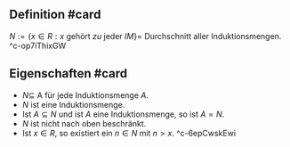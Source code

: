 ## Definition #card 
$N :=\{x \in R : x$ gehört $z u$ jeder $I M\}=$ Durchschnitt aller Induktionsmengen.
^c-op7iThixGW

## Eigenschaften #card 
- $N \subseteq$ A für jede Induktionsmenge $A$.
- $N$ ist eine Induktionsmenge.
- Ist $A \subseteq N$ und ist $A$ eine Induktionsmenge, so ist $A= N$.
- $N$ ist nicht nach oben beschränkt.
- Ist $x \in R$, so existiert ein $n \in N$ mit $n>x$.
^c-6epCwskEwi